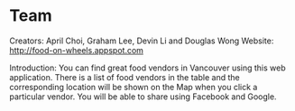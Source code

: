 # Team
Creators: April Choi, Graham Lee, Devin Li and Douglas Wong
Website: http://food-on-wheels.appspot.com

Introduction: You can find great food vendors in Vancouver using this web application. There is a list of food vendors in the table and the corresponding location will be shown on the Map when you click a particular vendor. You will be able to share using Facebook and Google. 